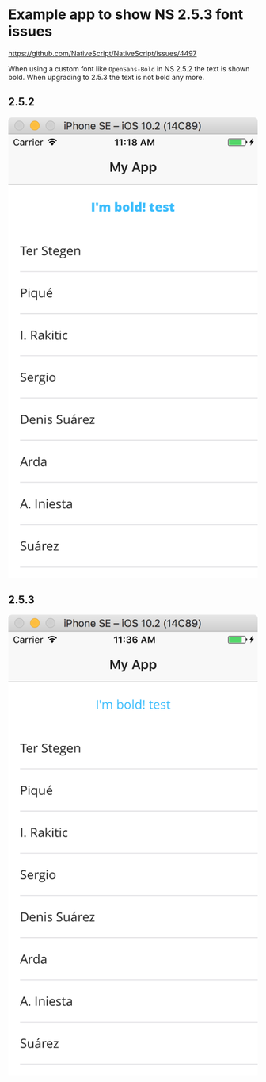 # Example app to show NS 2.5.3 font issues

https://github.com/NativeScript/NativeScript/issues/4497

When using a custom font like `OpenSans-Bold` in NS 2.5.2 the text is shown bold. When upgrading to 2.5.3 the text is not bold any more.

## 2.5.2

![NS 2.5.2](images/2.5.2.png)

## 2.5.3

![NS 2.5.3](images/2.5.3.png)